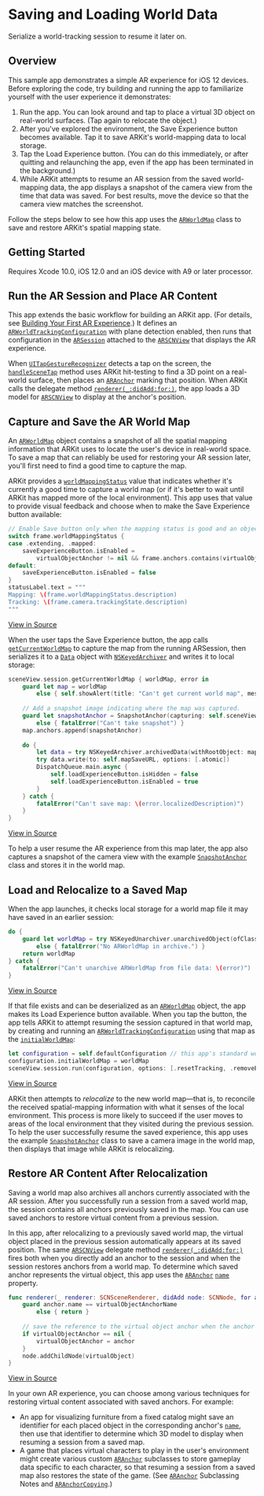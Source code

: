 # Saving and Loading World Data

Serialize a world-tracking session to resume it later on.

## Overview

This sample app demonstrates a simple AR experience for iOS 12 devices. Before exploring the code, try building and running the app to familiarize yourself with the user experience it demonstrates:

1. Run the app. You can look around and tap to place a virtual 3D object on real-world surfaces. (Tap again to relocate the object.)
2. After you've explored the environment, the Save Experience button becomes available. Tap it to save ARKit's world-mapping data to local storage.
3. Tap the Load Experience button. (You can do this immediately, or after quitting and relaunching the app, even if the app has been terminated in the background.)
4. While ARKit attempts to resume an AR session from the saved world-mapping data, the app displays a snapshot of the camera view from the time that data was saved. For best results, move the device so that the camera view matches the screenshot.

Follow the steps below to see how this app uses the [`ARWorldMap`][0] class to save and restore ARKit's spatial mapping state.

[0]:https://developer.apple.com/documentation/arkit/arworldmap
[1]:https://developer.apple.com/documentation/multipeerconnectivity

## Getting Started

Requires Xcode 10.0, iOS 12.0 and an iOS device with A9 or later processor.

## Run the AR Session and Place AR Content

This app extends the basic workflow for building an ARKit app. (For details, see [Building Your First AR Experience][10].) It defines an [`ARWorldTrackingConfiguration`][11] with plane detection enabled, then runs that configuration in the [`ARSession`][12] attached to the [`ARSCNView`][13] that displays the AR experience.

When [`UITapGestureRecognizer`][14] detects a tap on the screen, the [`handleSceneTap`](x-source-tag://PlaceObject) method uses ARKit hit-testing to find a 3D point on a real-world surface, then places an [`ARAnchor`][15] marking that position. When ARKit calls the delegate method [`renderer(_:didAdd:for:)`][16], the app loads a 3D model for [`ARSCNView`][13] to display at the anchor's position.

[10]:https://developer.apple.com/documentation/arkit/tracking_and_visualizing_planes
[11]:https://developer.apple.com/documentation/arkit/arworldtrackingconfiguration
[12]:https://developer.apple.com/documentation/arkit/arsession
[13]:https://developer.apple.com/documentation/arkit/arscnview
[14]:https://developer.apple.com/documentation/uikit/uitapgesturerecognizer
[15]:https://developer.apple.com/documentation/arkit/aranchor
[16]:https://developer.apple.com/documentation/arkit/arscnviewdelegate/2865794-renderer


## Capture and Save the AR World Map

An [`ARWorldMap`][0] object contains a snapshot of all the spatial mapping information that ARKit uses to locate the user's device in real-world space. To save a map that can reliably be used for restoring your AR session later, you'll first need to find a good time to capture the map. 

ARKit provides a [`worldMappingStatus`][30] value that indicates whether it's currently a good time to capture a world map (or if it's better to wait until ARKit has mapped more of the local environment). This app uses that value to provide visual feedback and choose when to make the Save Experience button available:

``` swift
// Enable Save button only when the mapping status is good and an object has been placed
switch frame.worldMappingStatus {
case .extending, .mapped:
    saveExperienceButton.isEnabled =
        virtualObjectAnchor != nil && frame.anchors.contains(virtualObjectAnchor!)
default:
    saveExperienceButton.isEnabled = false
}
statusLabel.text = """
Mapping: \(frame.worldMappingStatus.description)
Tracking: \(frame.camera.trackingState.description)
"""
```
[View in Source](x-source-tag://CheckMappingStatus)

When the user taps the Save Experience button, the app calls [`getCurrentWorldMap`][31] to capture the map from the running ARSession, then serializes it to a [`Data`][32] object with [`NSKeyedArchiver`][33] and writes it to local storage:

``` swift
sceneView.session.getCurrentWorldMap { worldMap, error in
    guard let map = worldMap
        else { self.showAlert(title: "Can't get current world map", message: error!.localizedDescription); return }
    
    // Add a snapshot image indicating where the map was captured.
    guard let snapshotAnchor = SnapshotAnchor(capturing: self.sceneView)
        else { fatalError("Can't take snapshot") }
    map.anchors.append(snapshotAnchor)
    
    do {
        let data = try NSKeyedArchiver.archivedData(withRootObject: map, requiringSecureCoding: true)
        try data.write(to: self.mapSaveURL, options: [.atomic])
        DispatchQueue.main.async {
            self.loadExperienceButton.isHidden = false
            self.loadExperienceButton.isEnabled = true
        }
    } catch {
        fatalError("Can't save map: \(error.localizedDescription)")
    }
}
```
[View in Source](x-source-tag://GetWorldMap)

To help a user resume the AR experience from this map later, the app also captures a snapshot of the camera view with the example [`SnapshotAnchor`](x-source-tag://SnapshotAnchor) class and stores it in the world map.

[30]:https://developer.apple.com/documentation/arkit/arframe/2990930-worldmappingstatus
[31]:https://developer.apple.com/documentation/arkit/arsession/2968206-getcurrentworldmap
[32]:https://developer.apple.com/documentation/foundation/data
[33]:https://developer.apple.com/documentation/foundation/nskeyedarchiver

## Load and Relocalize to a Saved Map

When the app launches, it checks local storage for a world map file it may have saved in an earlier session:

``` swift
do {
    guard let worldMap = try NSKeyedUnarchiver.unarchivedObject(ofClass: ARWorldMap.self, from: data)
        else { fatalError("No ARWorldMap in archive.") }
    return worldMap
} catch {
    fatalError("Can't unarchive ARWorldMap from file data: \(error)")
}
```
[View in Source](x-source-tag://ReadWorldMap)

If that file exists and can be deserialized as an [`ARWorldMap`][0] object, the app makes its Load Experience button available. When you tap the button, the app tells ARKit to attempt resuming the session captured in that world map, by creating and running an [`ARWorldTrackingConfiguration`][11] using that map as the [`initialWorldMap`][42]:

``` swift
let configuration = self.defaultConfiguration // this app's standard world tracking settings
configuration.initialWorldMap = worldMap
sceneView.session.run(configuration, options: [.resetTracking, .removeExistingAnchors])
```
[View in Source](x-source-tag://RunWithWorldMap)

ARKit then attempts to *relocalize* to the new world map—that is, to reconcile the received spatial-mapping information with what it senses of the local environment. This process is more likely to succeed if the user moves to areas of the local environment that they visited during the previous session. To help the user successfully resume the saved experience, this app uses the example [`SnapshotAnchor`](x-source-tag://SnapshotAnchor) class to save a camera image in the world map, then displays that image while ARKit is relocalizing.

[42]:https://developer.apple.com/documentation/arkit/arworldtrackingconfiguration/2968180-initialworldmap

## Restore AR Content After Relocalization 

Saving a world map also archives all anchors currently associated with the AR session. After you successfully run a session from a saved world map, the session contains all anchors previously saved in the map. You can use saved anchors to restore virtual content from a previous session.

In this app, after relocalizing to a previously saved world map, the virtual object placed in the previous session automatically appears at its saved position. The same [`ARSCNView`][13] delegate method [`renderer(_:didAdd:for:)`][16] fires both when you directly add an anchor to the session and when the session restores anchors from a world map. To determine which saved anchor represents the virtual object, this app uses the [`ARAnchor`][15] [`name`][50] property. 

``` swift
func renderer(_ renderer: SCNSceneRenderer, didAdd node: SCNNode, for anchor: ARAnchor) {
    guard anchor.name == virtualObjectAnchorName
        else { return }
    
    // save the reference to the virtual object anchor when the anchor is added from relocalizing
    if virtualObjectAnchor == nil {
        virtualObjectAnchor = anchor
    }
    node.addChildNode(virtualObject)
}
```
[View in Source](x-source-tag://RestoreVirtualContent)

In your own AR experience, you can choose among various techniques for restoring virtual content associated with saved anchors. For example:

- An app for visualizing furniture from a fixed catalog might save an identifier for each placed object in the corresponding anchor's [`name`][50], then use that identifier to determine which 3D model to display when resuming a session from a saved map.
- A game that places virtual characters to play in the user's environment might create various custom [`ARAnchor`][15] subclasses to store gameplay data specific to each character, so that resuming a session from a saved map also restores the state of the game. (See [`ARAnchor`][15] Subclassing Notes and [`ARAnchorCopying`][51].)

[50]:https://developer.apple.com/documentation/arkit/aranchor/2873672-name
[51]:https://developer.apple.com/documentation/arkit/aranchorcopying



